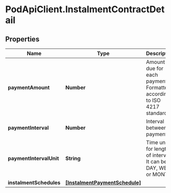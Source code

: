 # PodApiClient.InstalmentContractDetail

## Properties

Name | Type | Description | Notes
------------ | ------------- | ------------- | -------------
**paymentAmount** | **Number** | Amount due for each payment. Formatted according to ISO 4217 standard. | 
**paymentInterval** | **Number** | Interval between payment. | 
**paymentIntervalUnit** | **String** | Time unit for length of interval. It can be DAY, WEEK or MONTH. | 
**instalmentSchedules** | [**[InstalmentPaymentSchedule]**](InstalmentPaymentSchedule.md) |  | 


